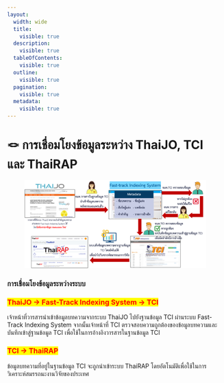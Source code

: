 ```yaml
---
layout:
  width: wide
  title:
    visible: true
  description:
    visible: true
  tableOfContents:
    visible: true
  outline:
    visible: true
  pagination:
    visible: true
  metadata:
    visible: true
---
```


# 🪢 การเชื่อมโยงข้อมูลระหว่าง ThaiJO, TCI และ ThaiRAP

<figure><img src="../.gitbook/assets/tcithaijothairap.png" alt=""><figcaption></figcaption></figure>

### การเชื่อมโยงข้อมูลระหว่างระบบ

### <mark style="color:red;background-color:yellow;">ThaiJO → Fast-Track Indexing System → TCI</mark>

เจ้าหน้าที่วารสารนำเข้าข้อมูลบทความจากระบบ ThaiJO ไปยังฐานข้อมูล TCI ผ่านระบบ Fast-Track Indexing System จากนั้นเจ้าหน้าที่ TCI ตรวจสอบความถูกต้องของข้อมูลบทความและบันทึกเข้าสู่ฐานข้อมูล TCI เพื่อใช้ในการอ้างอิงวารสารในฐานข้อมูล TCI

### <mark style="color:red;background-color:yellow;">TCI → ThaiRAP</mark>

ข้อมูลบทความที่อยู่ในฐานข้อมูล TCI จะถูกนำเข้าระบบ ThaiRAP โดยอัตโนมัติเพื่อใช้ในการวิเคราะห์สมรรถนะงานวิจัยของประเทศ

